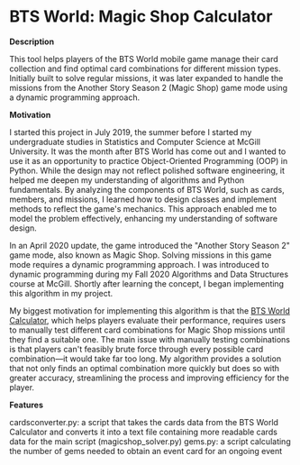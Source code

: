 # BTS World: Magic Shop Calculator

**Description**

This tool helps players of the BTS World mobile game manage their card collection and find optimal card combinations for different mission types. Initially built to solve regular missions, it was later expanded to handle the missions from the Another Story Season 2 (Magic Shop) game mode using a dynamic programming approach.

**Motivation**

I started this project in July 2019, the summer before I started my undergraduate studies in Statistics and Computer Science at McGill University. It was the month after BTS World has come out and I wanted to use it as an opportunity to practice Object-Oriented Programming (OOP) in Python. While the design may not reflect polished software engineering, it helped me deepen my understanding of algorithms and Python fundamentals. By analyzing the components of BTS World, such as cards, members, and missions, I learned how to design classes and implement methods to reflect the game's mechanics. This approach enabled me to model the problem effectively, enhancing my understanding of software design.

In an April 2020 update, the game introduced the "Another Story Season 2" game mode, also known as Magic Shop. Solving missions in this game mode requires a dynamic programming approach. I was introduced to dynamic programming during my Fall 2020 Algorithms and Data Structures course at McGill. Shortly after learning the concept, I began implementing this algorithm in my project.

My biggest motivation for implementing this algorithm is that the [BTS World Calculator](https://btsworldcalculator.netlify.app/), which helps players evaluate their performance, requires users to manually test different card combinations for Magic Shop missions until they find a suitable one. The main issue with manually testing combinations is that players can't feasibly brute force through every possible card combination—it would take far too long. My algorithm provides a solution that not only finds an optimal combination more quickly but does so with greater accuracy, streamlining the process and improving efficiency for the player.

**Features**

cardsconverter.py: a script that takes the cards data from the BTS World Calculator and converts it into a text file containing more readable cards data for the main script (magicshop_solver.py)
gems.py: a script calculating the number of gems needed to obtain an event card for an ongoing event

